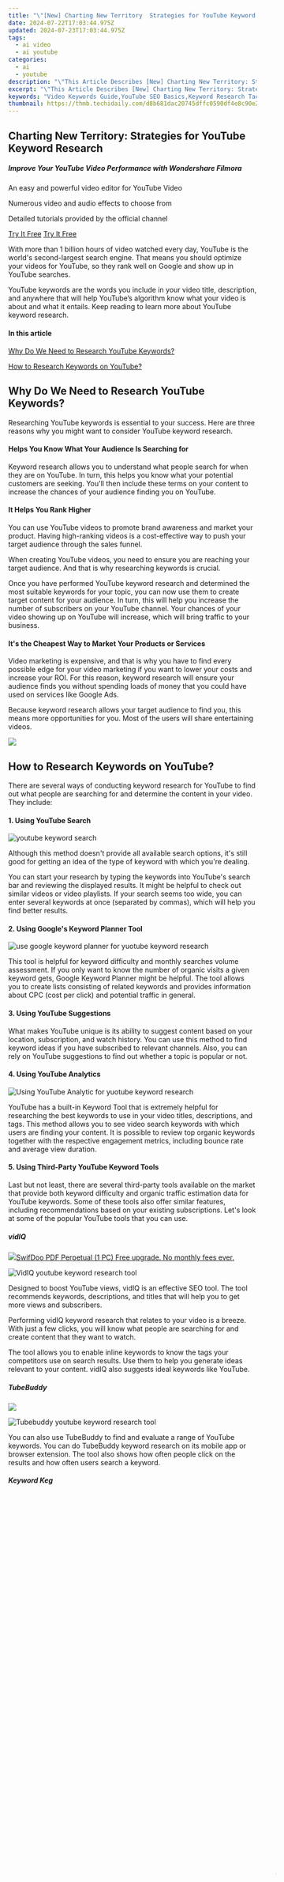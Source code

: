 ```yaml
---
title: "\"[New] Charting New Territory  Strategies for YouTube Keyword Research\""
date: 2024-07-22T17:03:44.975Z
updated: 2024-07-23T17:03:44.975Z
tags:
  - ai video
  - ai youtube
categories:
  - ai
  - youtube
description: "\"This Article Describes [New] Charting New Territory: Strategies for YouTube Keyword Research\""
excerpt: "\"This Article Describes [New] Charting New Territory: Strategies for YouTube Keyword Research\""
keywords: "Video Keywords Guide,YouTube SEO Basics,Keyword Research Tactics,Content Optimization,Meta Tags Strategy,Channel Growth Hacks,Trend Analysis Tools"
thumbnail: https://thmb.techidaily.com/d8b681dac20745dffc0590df4e8c90e2635d89e0810cfd55569744e9fd64a173.jpg
---
```


## Charting New Territory: Strategies for YouTube Keyword Research

##### Improve Your YouTube Video Performance with Wondershare Filmora

An easy and powerful video editor for YouTube Video

Numerous video and audio effects to choose from

Detailed tutorials provided by the official channel

[Try It Free](https://tools.techidaily.com/wondershare/filmora/download/) [Try It Free](https://tools.techidaily.com/wondershare/filmora/download/)

With more than 1 billion hours of video watched every day, YouTube is the world's second-largest search engine. That means you should optimize your videos for YouTube, so they rank well on Google and show up in YouTube searches.

YouTube keywords are the words you include in your video title, description, and anywhere that will help YouTube’s algorithm know what your video is about and what it entails. Keep reading to learn more about YouTube keyword research.

#### In this article

[Why Do We Need to Research YouTube Keywords?](#part1)

[How to Research Keywords on YouTube?](#part2)

## Why Do We Need to Research YouTube Keywords?

Researching YouTube keywords is essential to your success. Here are three reasons why you might want to consider YouTube keyword research.

#### Helps You Know What Your Audience Is Searching for

Keyword research allows you to understand what people search for when they are on YouTube. In turn, this helps you know what your potential customers are seeking. You'll then include these terms on your content to increase the chances of your audience finding you on YouTube.

#### It Helps You Rank Higher

You can use YouTube videos to promote brand awareness and market your product. Having high-ranking videos is a cost-effective way to push your target audience through the sales funnel.

When creating YouTube videos, you need to ensure you are reaching your target audience. And that is why researching keywords is crucial.

Once you have performed YouTube keyword research and determined the most suitable keywords for your topic, you can now use them to create target content for your audience. In turn, this will help you increase the number of subscribers on your YouTube channel. Your chances of your video showing up on YouTube will increase, which will bring traffic to your business.

#### It's the Cheapest Way to Market Your Products or Services

Video marketing is expensive, and that is why you have to find every possible edge for your video marketing if you want to lower your costs and increase your ROI. For this reason, keyword research will ensure your audience finds you without spending loads of money that you could have used on services like Google Ads.

Because keyword research allows your target audience to find you, this means more opportunities for you. Most of the users will share entertaining videos.

<!-- affiliate ads begin -->
<a href="https://secure.2checkout.com/order/checkout.php?PRODS=4620778&QTY=1&AFFILIATE=108875&CART=1"><img src="https://secure.avangate.com/images/merchant/07dd4d5a72f5740ef0f035f201951476/300__250banner.jpg" border="0"></a>
<!-- affiliate ads end -->
## How to Research Keywords on YouTube?

There are several ways of conducting keyword research for YouTube to find out what people are searching for and determine the content in your video. They include:

#### 1\. Using YouTube Search

![youtube keyword search](https://images.wondershare.com/filmora/article-images/2021/youtube-keyword-research-5.png)

Although this method doesn't provide all available search options, it's still good for getting an idea of the type of keyword with which you're dealing.

You can start your research by typing the keywords into YouTube's search bar and reviewing the displayed results. It might be helpful to check out similar videos or video playlists. If your search seems too wide, you can enter several keywords at once (separated by commas), which will help you find better results.

#### 2\. Using Google's Keyword Planner Tool

![use google keyword planner for yuotube keyword research](https://images.wondershare.com/filmora/article-images/2021/youtube-keyword-research-6.png)

This tool is helpful for keyword difficulty and monthly searches volume assessment. If you only want to know the number of organic visits a given keyword gets, Google Keyword Planner might be helpful. The tool allows you to create lists consisting of related keywords and provides information about CPC (cost per click) and potential traffic in general.

#### 3\. Using YouTube Suggestions

What makes YouTube unique is its ability to suggest content based on your location, subscription, and watch history. You can use this method to find keyword ideas if you have subscribed to relevant channels. Also, you can rely on YouTube suggestions to find out whether a topic is popular or not.

#### 4\. Using YouTube Analytics

![Using YouTube Analytic for yuotube keyword research](https://images.wondershare.com/filmora/article-images/2021/youtube-keyword-research-8.png)

YouTube has a built-in Keyword Tool that is extremely helpful for researching the best keywords to use in your video titles, descriptions, and tags. This method allows you to see video search keywords with which users are finding your content. It is possible to review top organic keywords together with the respective engagement metrics, including bounce rate and average view duration.

#### 5\. Using Third-Party YouTube Keyword Tools

Last but not least, there are several third-party tools available on the market that provide both keyword difficulty and organic traffic estimation data for YouTube keywords. Some of these tools also offer similar features, including recommendations based on your existing subscriptions. Let's look at some of the popular YouTube tools that you can use.

##### vidIQ

<!-- affiliate ads begin -->
<a href="https://purchase.swifdoo.com/order/checkout.php?PRODS=40002162&QTY=1&AFFILIATE=108875&CART=1"><img src="https://secure.avangate.com/images/merchant/8b932759a5a04ddb34bf79e3f9072e4b/products/1_Product%20box%20white-1024x1024.png" border="0">SwifDoo PDF Perpetual (1 PC) Free upgrade. No monthly fees ever. 
</a>
<!-- affiliate ads end -->
![VidIQ youtube keyword research tool](https://images.wondershare.com/filmora/article-images/2021/youtube-keyword-research-1.png)

Designed to boost YouTube views, vidIQ is an effective SEO tool. The tool recommends keywords, descriptions, and titles that will help you to get more views and subscribers.

Performing vidIQ keyword research that relates to your video is a breeze. With just a few clicks, you will know what people are searching for and create content that they want to watch.

The tool allows you to enable inline keywords to know the tags your competitors use on search results. Use them to help you generate ideas relevant to your content. vidIQ also suggests ideal keywords like YouTube.

##### TubeBuddy

<!-- affiliate ads begin -->
<a href="https://secure.2checkout.com/order/checkout.php?PRODS=3727260&QTY=1&AFFILIATE=108875&CART=1"><img src="http://www.aiseesoft.com/avangate/30p/banner.jpg" border="0"></a>
<!-- affiliate ads end -->
![Tubebuddy youtube keyword research tool](https://images.wondershare.com/filmora/article-images/2021/youtube-keyword-research-2.png)

You can also use TubeBuddy to find and evaluate a range of YouTube keywords. You can do TubeBuddy keyword research on its mobile app or browser extension. The tool also shows how often people click on the results and how often users search a keyword.

##### Keyword Keg

<!-- affiliate ads begin -->
<span id="1793213">
					<video width="1080" height="1620" style="cursor:pointer"
           poster="//a.impactradius-go.com/display-clicktoplayimage/1793213.jpeg"
           onclick="if(!this.playClicked){this.play();this.setAttribute('controls',true);this.playClicked=true;}">
	   <source src="//a.impactradius-go.com/display-ad/19135-1793213">
	   <img src="//a.impactradius-go.com/display-clicktoplayimage/1793213.jpeg" style="border: none; height: 100%; width: 100%; object-fit: contain">
	</video>
	<div style="width:1080px;text-align:center"><a href="javascript:window.open(decodeURIComponent('https%3A%2F%2Ftinyland.pxf.io%2Fc%2F5597632%2F1793213%2F19135'), '_blank');void(0);">Click here</a></div>
</span>
<img height="0" width="0" src="https://imp.pxf.io/i/5597632/1793213/19135" style="position:absolute;visibility:hidden;" border="0" />
<!-- affiliate ads end -->
![Keyword Keg youtube keyword research tool](https://images.wondershare.com/filmora/article-images/2021/youtube-keyword-research-3.png)

Using the YouTube suggest API, Keyword Keg shows you the terms users search most and the monthly number of searches. You'll also see what other people are paying for CPC (cost per click). You can use this data to determine the best keywords for your YouTube videos.

Qusetion: Are keywords and Tags the Same Thing?

Answer: The main difference between tags and keywords is where you will place them. Keywords describe the content in your video to help search engines and YouTube's algorithm find your video. Tags describe what the content in your video is about and how it's connected.

## Make Great YouTube Videos with Filmora

Having high-quality videos can make you stand out from your competitors. Filmora is a video editing software that allows you to create amazing YouTube videos. It has powerful editing tools that will enhance the quality of your videos.

You can also add over 800 cool effects and filters to your videos to make them fun to watch. With just a single click, you can add opacity and speed ramp effects as well as infinite zoom effects.

Additionally, you can adjust the dynamic range and white balance of Your YouTube videos. Furthermore, you can fine-tune the audio of your video to make it crisp and eliminate camera shake.

The best part is: Filmora is compatible with macOS X 10.12 or later and Windows 7, 8, and 10\. It also supports all popular standard HD videos, audio, and image file formats.

## Conclusion

Now that you know the importance of YouTube keyword research and how to perform keyword research, your target audience can find you easily.

[Try It Free](https://tools.techidaily.com/wondershare/filmora/download/) [Try It Free](https://tools.techidaily.com/wondershare/filmora/download/)

With more than 1 billion hours of video watched every day, YouTube is the world's second-largest search engine. That means you should optimize your videos for YouTube, so they rank well on Google and show up in YouTube searches.

YouTube keywords are the words you include in your video title, description, and anywhere that will help YouTube’s algorithm know what your video is about and what it entails. Keep reading to learn more about YouTube keyword research.

#### In this article

[Why Do We Need to Research YouTube Keywords?](#part1)

[How to Research Keywords on YouTube?](#part2)

<!-- affiliate ads begin -->
<a href="https://store.nero.com/order/checkout.php?PRODS=42296985&QTY=1&AFFILIATE=108875&CART=1"><img src="https://secure.avangate.com/images/merchant/9cea886b9f44a3c2df1163730ab64994/products/copy_nero_burning_rom_cart.png" border="0">
</a>
<!-- affiliate ads end -->
## Why Do We Need to Research YouTube Keywords?

Researching YouTube keywords is essential to your success. Here are three reasons why you might want to consider YouTube keyword research.

#### Helps You Know What Your Audience Is Searching for

Keyword research allows you to understand what people search for when they are on YouTube. In turn, this helps you know what your potential customers are seeking. You'll then include these terms on your content to increase the chances of your audience finding you on YouTube.

#### It Helps You Rank Higher

You can use YouTube videos to promote brand awareness and market your product. Having high-ranking videos is a cost-effective way to push your target audience through the sales funnel.

When creating YouTube videos, you need to ensure you are reaching your target audience. And that is why researching keywords is crucial.

Once you have performed YouTube keyword research and determined the most suitable keywords for your topic, you can now use them to create target content for your audience. In turn, this will help you increase the number of subscribers on your YouTube channel. Your chances of your video showing up on YouTube will increase, which will bring traffic to your business.

#### It's the Cheapest Way to Market Your Products or Services

Video marketing is expensive, and that is why you have to find every possible edge for your video marketing if you want to lower your costs and increase your ROI. For this reason, keyword research will ensure your audience finds you without spending loads of money that you could have used on services like Google Ads.

Because keyword research allows your target audience to find you, this means more opportunities for you. Most of the users will share entertaining videos.

## How to Research Keywords on YouTube?

There are several ways of conducting keyword research for YouTube to find out what people are searching for and determine the content in your video. They include:

#### 1\. Using YouTube Search

<!-- affiliate ads begin -->
<a href="https://shop.emeditor.com/order/checkout.php?PRODS=4631722&QTY=1&AFFILIATE=108875&CART=1"><img src="https://www.emeditor.com/wp-content/uploads/2023/05/frontpage2-2048x588.webp" border="0">EmEditor Professional (Lifetime License, non-store app)</a>
<!-- affiliate ads end -->
![youtube keyword search](https://images.wondershare.com/filmora/article-images/2021/youtube-keyword-research-5.png)

Although this method doesn't provide all available search options, it's still good for getting an idea of the type of keyword with which you're dealing.

You can start your research by typing the keywords into YouTube's search bar and reviewing the displayed results. It might be helpful to check out similar videos or video playlists. If your search seems too wide, you can enter several keywords at once (separated by commas), which will help you find better results.

#### 2\. Using Google's Keyword Planner Tool

<!-- affiliate ads begin -->
<a href="https://proteahair.pxf.io/c/5597632/1983634/23621" target="_top" id="1983634"><img src="//a.impactradius-go.com/display-ad/23621-1983634" border="0" alt="" width="320" height="100"/></a><img height="0" width="0" src="https://imp.pxf.io/i/5597632/1983634/23621" style="position:absolute;visibility:hidden;" border="0" />
<!-- affiliate ads end -->
![use google keyword planner for yuotube keyword research](https://images.wondershare.com/filmora/article-images/2021/youtube-keyword-research-6.png)

This tool is helpful for keyword difficulty and monthly searches volume assessment. If you only want to know the number of organic visits a given keyword gets, Google Keyword Planner might be helpful. The tool allows you to create lists consisting of related keywords and provides information about CPC (cost per click) and potential traffic in general.

#### 3\. Using YouTube Suggestions

What makes YouTube unique is its ability to suggest content based on your location, subscription, and watch history. You can use this method to find keyword ideas if you have subscribed to relevant channels. Also, you can rely on YouTube suggestions to find out whether a topic is popular or not.

#### 4\. Using YouTube Analytics

<!-- affiliate ads begin -->
<a href="https://secure.2checkout.com/order/checkout.php?PRODS=4537547&QTY=1&AFFILIATE=108875&CART=1"><img src="https://secure.avangate.com/images/merchant/4b0a0290ad7df100b77e86839989a75e/products/vcfpro.png" border="0">Video Converter Factory Pro</a>
<!-- affiliate ads end -->
![Using YouTube Analytic for yuotube keyword research](https://images.wondershare.com/filmora/article-images/2021/youtube-keyword-research-8.png)

YouTube has a built-in Keyword Tool that is extremely helpful for researching the best keywords to use in your video titles, descriptions, and tags. This method allows you to see video search keywords with which users are finding your content. It is possible to review top organic keywords together with the respective engagement metrics, including bounce rate and average view duration.

#### 5\. Using Third-Party YouTube Keyword Tools

Last but not least, there are several third-party tools available on the market that provide both keyword difficulty and organic traffic estimation data for YouTube keywords. Some of these tools also offer similar features, including recommendations based on your existing subscriptions. Let's look at some of the popular YouTube tools that you can use.

##### vidIQ

<!-- affiliate ads begin -->
<a href="https://store.massmailsoftware.com/order/checkout.php?PRODS=1300375&QTY=1&AFFILIATE=108875&CART=1"><img src="https://secure.avangate.com/images/merchant/dc87c13749315c7217cdc4ac692e704c/banera_for_partners-15_%281%29.jpg" border="0"></a>
<!-- affiliate ads end -->
![VidIQ youtube keyword research tool](https://images.wondershare.com/filmora/article-images/2021/youtube-keyword-research-1.png)

Designed to boost YouTube views, vidIQ is an effective SEO tool. The tool recommends keywords, descriptions, and titles that will help you to get more views and subscribers.

Performing vidIQ keyword research that relates to your video is a breeze. With just a few clicks, you will know what people are searching for and create content that they want to watch.

The tool allows you to enable inline keywords to know the tags your competitors use on search results. Use them to help you generate ideas relevant to your content. vidIQ also suggests ideal keywords like YouTube.

##### TubeBuddy

![Tubebuddy youtube keyword research tool](https://images.wondershare.com/filmora/article-images/2021/youtube-keyword-research-2.png)

You can also use TubeBuddy to find and evaluate a range of YouTube keywords. You can do TubeBuddy keyword research on its mobile app or browser extension. The tool also shows how often people click on the results and how often users search a keyword.

##### Keyword Keg

![Keyword Keg youtube keyword research tool](https://images.wondershare.com/filmora/article-images/2021/youtube-keyword-research-3.png)

Using the YouTube suggest API, Keyword Keg shows you the terms users search most and the monthly number of searches. You'll also see what other people are paying for CPC (cost per click). You can use this data to determine the best keywords for your YouTube videos.

Qusetion: Are keywords and Tags the Same Thing?

Answer: The main difference between tags and keywords is where you will place them. Keywords describe the content in your video to help search engines and YouTube's algorithm find your video. Tags describe what the content in your video is about and how it's connected.

## Make Great YouTube Videos with Filmora

Having high-quality videos can make you stand out from your competitors. Filmora is a video editing software that allows you to create amazing YouTube videos. It has powerful editing tools that will enhance the quality of your videos.

You can also add over 800 cool effects and filters to your videos to make them fun to watch. With just a single click, you can add opacity and speed ramp effects as well as infinite zoom effects.

Additionally, you can adjust the dynamic range and white balance of Your YouTube videos. Furthermore, you can fine-tune the audio of your video to make it crisp and eliminate camera shake.

The best part is: Filmora is compatible with macOS X 10.12 or later and Windows 7, 8, and 10\. It also supports all popular standard HD videos, audio, and image file formats.

<!-- affiliate ads begin -->
<a href="https://secure.2checkout.com/order/checkout.php?PRODS=4620778&QTY=1&AFFILIATE=108875&CART=1"><img src="https://secure.avangate.com/images/merchant/07dd4d5a72f5740ef0f035f201951476/728__90banner.jpg" border="0"></a>
<!-- affiliate ads end -->
## Conclusion

Now that you know the importance of YouTube keyword research and how to perform keyword research, your target audience can find you easily.

[Try It Free](https://tools.techidaily.com/wondershare/filmora/download/) [Try It Free](https://tools.techidaily.com/wondershare/filmora/download/)

With more than 1 billion hours of video watched every day, YouTube is the world's second-largest search engine. That means you should optimize your videos for YouTube, so they rank well on Google and show up in YouTube searches.

YouTube keywords are the words you include in your video title, description, and anywhere that will help YouTube’s algorithm know what your video is about and what it entails. Keep reading to learn more about YouTube keyword research.

#### In this article

[Why Do We Need to Research YouTube Keywords?](#part1)

[How to Research Keywords on YouTube?](#part2)

<!-- affiliate ads begin -->
<a href="https://secure.2checkout.com/order/checkout.php?PRODS=4715391&QTY=1&AFFILIATE=108875&CART=1"><img src="https://secure.avangate.com/images/merchant/7f687767ccf20fcea1c9dc4a5adc2326/Digisigner_banner_728_x_90_color_version.png" border="0"></a>
<!-- affiliate ads end -->
## Why Do We Need to Research YouTube Keywords?

Researching YouTube keywords is essential to your success. Here are three reasons why you might want to consider YouTube keyword research.

#### Helps You Know What Your Audience Is Searching for

Keyword research allows you to understand what people search for when they are on YouTube. In turn, this helps you know what your potential customers are seeking. You'll then include these terms on your content to increase the chances of your audience finding you on YouTube.

#### It Helps You Rank Higher

You can use YouTube videos to promote brand awareness and market your product. Having high-ranking videos is a cost-effective way to push your target audience through the sales funnel.

When creating YouTube videos, you need to ensure you are reaching your target audience. And that is why researching keywords is crucial.

Once you have performed YouTube keyword research and determined the most suitable keywords for your topic, you can now use them to create target content for your audience. In turn, this will help you increase the number of subscribers on your YouTube channel. Your chances of your video showing up on YouTube will increase, which will bring traffic to your business.

#### It's the Cheapest Way to Market Your Products or Services

Video marketing is expensive, and that is why you have to find every possible edge for your video marketing if you want to lower your costs and increase your ROI. For this reason, keyword research will ensure your audience finds you without spending loads of money that you could have used on services like Google Ads.

Because keyword research allows your target audience to find you, this means more opportunities for you. Most of the users will share entertaining videos.

<!-- affiliate ads begin -->
<span id="1993652">
					<video width="720" height="300" style="cursor:pointer"
           poster="//a.impactradius-go.com/display-clicktoplayimage/1993652.jpeg"
           onclick="if(!this.playClicked){this.play();this.setAttribute('controls',true);this.playClicked=true;}">
	   <source src="//a.impactradius-go.com/display-ad/22993-1993652">
	   <img src="//a.impactradius-go.com/display-clicktoplayimage/1993652.jpeg" style="border: none; height: 100%; width: 100%; object-fit: contain">
	</video>
	<div style="width:720px;text-align:center"><a href="javascript:window.open(decodeURIComponent('https%3A%2F%2Fhomestyler.sjv.io%2Fc%2F5597632%2F1993652%2F22993'), '_blank');void(0);">Click here</a></div>
</span>
<img height="0" width="0" src="https://imp.pxf.io/i/5597632/1993652/22993" style="position:absolute;visibility:hidden;" border="0" />
<!-- affiliate ads end -->
## How to Research Keywords on YouTube?

There are several ways of conducting keyword research for YouTube to find out what people are searching for and determine the content in your video. They include:

#### 1\. Using YouTube Search

![youtube keyword search](https://images.wondershare.com/filmora/article-images/2021/youtube-keyword-research-5.png)

Although this method doesn't provide all available search options, it's still good for getting an idea of the type of keyword with which you're dealing.

You can start your research by typing the keywords into YouTube's search bar and reviewing the displayed results. It might be helpful to check out similar videos or video playlists. If your search seems too wide, you can enter several keywords at once (separated by commas), which will help you find better results.

#### 2\. Using Google's Keyword Planner Tool

<!-- affiliate ads begin -->
<a href="https://shop.pcdj.com/order/checkout.php?PRODS=4698827&QTY=1&AFFILIATE=108875&CART=1"> <img src="https://secure.avangate.com/images/merchant/47f4b6321e9fd8e8f7326a6adc1a7c1e/products/dex3REpage-newmainscreenshot.png" border="0">DEX 3 RE is Easy-To-Use DJ Mixing Software for MAC and Windows Designed for Today's Versatile DJ. 

 Mix from your own library of music, iTunes or use the Pulselocker subsciprtion service for in-app access to over 44 million songs. Use with over 85 supported DJ controllers or mix with a keyboard and mouse.  

 DEX 3 RE is everything you need without the clutter - the perfect 2-deck mixing software solution for mobile DJs or hard-core hobbiests.  
 PCDJ DEX 3 RE (DJ Software for Win & MAC - Product Activation For 3 Machines)</a>
<!-- affiliate ads end -->
![use google keyword planner for yuotube keyword research](https://images.wondershare.com/filmora/article-images/2021/youtube-keyword-research-6.png)

This tool is helpful for keyword difficulty and monthly searches volume assessment. If you only want to know the number of organic visits a given keyword gets, Google Keyword Planner might be helpful. The tool allows you to create lists consisting of related keywords and provides information about CPC (cost per click) and potential traffic in general.

#### 3\. Using YouTube Suggestions

What makes YouTube unique is its ability to suggest content based on your location, subscription, and watch history. You can use this method to find keyword ideas if you have subscribed to relevant channels. Also, you can rely on YouTube suggestions to find out whether a topic is popular or not.

#### 4\. Using YouTube Analytics

![Using YouTube Analytic for yuotube keyword research](https://images.wondershare.com/filmora/article-images/2021/youtube-keyword-research-8.png)

YouTube has a built-in Keyword Tool that is extremely helpful for researching the best keywords to use in your video titles, descriptions, and tags. This method allows you to see video search keywords with which users are finding your content. It is possible to review top organic keywords together with the respective engagement metrics, including bounce rate and average view duration.

#### 5\. Using Third-Party YouTube Keyword Tools

Last but not least, there are several third-party tools available on the market that provide both keyword difficulty and organic traffic estimation data for YouTube keywords. Some of these tools also offer similar features, including recommendations based on your existing subscriptions. Let's look at some of the popular YouTube tools that you can use.

##### vidIQ

<!-- affiliate ads begin -->
<a href="https://secure.2checkout.com/order/checkout.php?PRODS=4718730&QTY=1&AFFILIATE=108875&CART=1"> <img src="https://secure.avangate.com/images/merchant/ce9a6fb2becc2d235e62b125e9260102/products/copy_vMixCallScreenshot1-large.jpg" border="0">vMix HD - Software based live production. vMix HD includes everything in vMix Basic HD plus 1000 inputs, Video List, 4 Overlay Channels, and 1 vMix Call 
This bundle includes Studio 200 for vMix from Virtualsetworks, HTTP Matrix 1.0 automation scheduler, and 4 introductory training videos from the Udemy vMix Basic to Amazing course. </a>
<!-- affiliate ads end -->
![VidIQ youtube keyword research tool](https://images.wondershare.com/filmora/article-images/2021/youtube-keyword-research-1.png)

Designed to boost YouTube views, vidIQ is an effective SEO tool. The tool recommends keywords, descriptions, and titles that will help you to get more views and subscribers.

Performing vidIQ keyword research that relates to your video is a breeze. With just a few clicks, you will know what people are searching for and create content that they want to watch.

The tool allows you to enable inline keywords to know the tags your competitors use on search results. Use them to help you generate ideas relevant to your content. vidIQ also suggests ideal keywords like YouTube.

##### TubeBuddy

![Tubebuddy youtube keyword research tool](https://images.wondershare.com/filmora/article-images/2021/youtube-keyword-research-2.png)

You can also use TubeBuddy to find and evaluate a range of YouTube keywords. You can do TubeBuddy keyword research on its mobile app or browser extension. The tool also shows how often people click on the results and how often users search a keyword.

##### Keyword Keg

<!-- affiliate ads begin -->
<a href="https://natural-cycles.sjv.io/c/5597632/2072199/17885" target="_top" id="2072199"><img src="//a.impactradius-go.com/display-ad/17885-2072199" border="0" alt="" width="300" height="300"/></a><img height="0" width="0" src="https://imp.pxf.io/i/5597632/2072199/17885" style="position:absolute;visibility:hidden;" border="0" />
<!-- affiliate ads end -->
![Keyword Keg youtube keyword research tool](https://images.wondershare.com/filmora/article-images/2021/youtube-keyword-research-3.png)

Using the YouTube suggest API, Keyword Keg shows you the terms users search most and the monthly number of searches. You'll also see what other people are paying for CPC (cost per click). You can use this data to determine the best keywords for your YouTube videos.

Qusetion: Are keywords and Tags the Same Thing?

Answer: The main difference between tags and keywords is where you will place them. Keywords describe the content in your video to help search engines and YouTube's algorithm find your video. Tags describe what the content in your video is about and how it's connected.

<!-- affiliate ads begin -->
<a href="https://getlyla.pxf.io/c/5597632/1455723/15391" target="_top" id="1455723"><img src="//a.impactradius-go.com/display-ad/15391-1455723" border="0" alt="" width="336" height="280"/></a><img height="0" width="0" src="https://imp.pxf.io/i/5597632/1455723/15391" style="position:absolute;visibility:hidden;" border="0" />
<!-- affiliate ads end -->
## Make Great YouTube Videos with Filmora

Having high-quality videos can make you stand out from your competitors. Filmora is a video editing software that allows you to create amazing YouTube videos. It has powerful editing tools that will enhance the quality of your videos.

You can also add over 800 cool effects and filters to your videos to make them fun to watch. With just a single click, you can add opacity and speed ramp effects as well as infinite zoom effects.

Additionally, you can adjust the dynamic range and white balance of Your YouTube videos. Furthermore, you can fine-tune the audio of your video to make it crisp and eliminate camera shake.

The best part is: Filmora is compatible with macOS X 10.12 or later and Windows 7, 8, and 10\. It also supports all popular standard HD videos, audio, and image file formats.

## Conclusion

Now that you know the importance of YouTube keyword research and how to perform keyword research, your target audience can find you easily.

[Try It Free](https://tools.techidaily.com/wondershare/filmora/download/) [Try It Free](https://tools.techidaily.com/wondershare/filmora/download/)

With more than 1 billion hours of video watched every day, YouTube is the world's second-largest search engine. That means you should optimize your videos for YouTube, so they rank well on Google and show up in YouTube searches.

YouTube keywords are the words you include in your video title, description, and anywhere that will help YouTube’s algorithm know what your video is about and what it entails. Keep reading to learn more about YouTube keyword research.

#### In this article

[Why Do We Need to Research YouTube Keywords?](#part1)

[How to Research Keywords on YouTube?](#part2)

## Why Do We Need to Research YouTube Keywords?

Researching YouTube keywords is essential to your success. Here are three reasons why you might want to consider YouTube keyword research.

#### Helps You Know What Your Audience Is Searching for

Keyword research allows you to understand what people search for when they are on YouTube. In turn, this helps you know what your potential customers are seeking. You'll then include these terms on your content to increase the chances of your audience finding you on YouTube.

#### It Helps You Rank Higher

You can use YouTube videos to promote brand awareness and market your product. Having high-ranking videos is a cost-effective way to push your target audience through the sales funnel.

When creating YouTube videos, you need to ensure you are reaching your target audience. And that is why researching keywords is crucial.

Once you have performed YouTube keyword research and determined the most suitable keywords for your topic, you can now use them to create target content for your audience. In turn, this will help you increase the number of subscribers on your YouTube channel. Your chances of your video showing up on YouTube will increase, which will bring traffic to your business.

#### It's the Cheapest Way to Market Your Products or Services

Video marketing is expensive, and that is why you have to find every possible edge for your video marketing if you want to lower your costs and increase your ROI. For this reason, keyword research will ensure your audience finds you without spending loads of money that you could have used on services like Google Ads.

Because keyword research allows your target audience to find you, this means more opportunities for you. Most of the users will share entertaining videos.

<!-- affiliate ads begin -->
<a href="https://shop.dbschema.com/order/checkout.php?PRODS=19867419&QTY=1&AFFILIATE=108875&CART=1"> <img src="https://secure.avangate.com/images/merchant/176b22bab4e94a28619ca2433b2ef241/products/1_icon256.png" border="0">
DbSchema database designer for all databases, schema design in the team, schema deployment, interactive diagrams, documentation, data and query tools. </a>
<!-- affiliate ads end -->
## How to Research Keywords on YouTube?

There are several ways of conducting keyword research for YouTube to find out what people are searching for and determine the content in your video. They include:

#### 1\. Using YouTube Search

<!-- affiliate ads begin -->
<a href="https://ursime.pxf.io/c/5597632/2048963/16384" target="_top" id="2048963"><img src="//a.impactradius-go.com/display-ad/16384-2048963" border="0" alt="" width="1200" height="900"/></a><img height="0" width="0" src="https://imp.pxf.io/i/5597632/2048963/16384" style="position:absolute;visibility:hidden;" border="0" />
<!-- affiliate ads end -->
![youtube keyword search](https://images.wondershare.com/filmora/article-images/2021/youtube-keyword-research-5.png)

Although this method doesn't provide all available search options, it's still good for getting an idea of the type of keyword with which you're dealing.

You can start your research by typing the keywords into YouTube's search bar and reviewing the displayed results. It might be helpful to check out similar videos or video playlists. If your search seems too wide, you can enter several keywords at once (separated by commas), which will help you find better results.

#### 2\. Using Google's Keyword Planner Tool

<!-- affiliate ads begin -->
<a href="https://appsumo.8odi.net/c/5597632/2087484/7443" target="_top" id="2087484"><img src="//a.impactradius-go.com/display-ad/7443-2087484" border="0" alt="" width="1200" height="600"/></a><img height="0" width="0" src="https://appsumo.8odi.net/i/5597632/2087484/7443" style="position:absolute;visibility:hidden;" border="0" />
<!-- affiliate ads end -->
![use google keyword planner for yuotube keyword research](https://images.wondershare.com/filmora/article-images/2021/youtube-keyword-research-6.png)

This tool is helpful for keyword difficulty and monthly searches volume assessment. If you only want to know the number of organic visits a given keyword gets, Google Keyword Planner might be helpful. The tool allows you to create lists consisting of related keywords and provides information about CPC (cost per click) and potential traffic in general.

#### 3\. Using YouTube Suggestions

What makes YouTube unique is its ability to suggest content based on your location, subscription, and watch history. You can use this method to find keyword ideas if you have subscribed to relevant channels. Also, you can rely on YouTube suggestions to find out whether a topic is popular or not.

#### 4\. Using YouTube Analytics

<!-- affiliate ads begin -->
<a href="https://estore.zonealarm.com/order/checkout.php?PRODS=38658749&QTY=1&AFFILIATE=108875&CART=1"><img src="https://sc1.checkpoint.com/sc1/za/images/boxes/pa_500.png" border="0">ZoneAlarm Pro Antivirus + Firewall NextGen</a>
<!-- affiliate ads end -->
![Using YouTube Analytic for yuotube keyword research](https://images.wondershare.com/filmora/article-images/2021/youtube-keyword-research-8.png)

YouTube has a built-in Keyword Tool that is extremely helpful for researching the best keywords to use in your video titles, descriptions, and tags. This method allows you to see video search keywords with which users are finding your content. It is possible to review top organic keywords together with the respective engagement metrics, including bounce rate and average view duration.

#### 5\. Using Third-Party YouTube Keyword Tools

Last but not least, there are several third-party tools available on the market that provide both keyword difficulty and organic traffic estimation data for YouTube keywords. Some of these tools also offer similar features, including recommendations based on your existing subscriptions. Let's look at some of the popular YouTube tools that you can use.

##### vidIQ

<!-- affiliate ads begin -->
<a href="https://secure.2checkout.com/order/checkout.php?PRODS=4940312&QTY=1&AFFILIATE=108875&CART=1"><img src="https://secure.avangate.com/images/merchant/333ac5d90817d69113471fbb6e531bee/sps-partnership-728x90eng.png" border="0"></a>
<!-- affiliate ads end -->
![VidIQ youtube keyword research tool](https://images.wondershare.com/filmora/article-images/2021/youtube-keyword-research-1.png)

Designed to boost YouTube views, vidIQ is an effective SEO tool. The tool recommends keywords, descriptions, and titles that will help you to get more views and subscribers.

Performing vidIQ keyword research that relates to your video is a breeze. With just a few clicks, you will know what people are searching for and create content that they want to watch.

The tool allows you to enable inline keywords to know the tags your competitors use on search results. Use them to help you generate ideas relevant to your content. vidIQ also suggests ideal keywords like YouTube.

##### TubeBuddy

<!-- affiliate ads begin -->
<a href="https://store.iobit.com/order/checkout.php?PRODS=4596923&QTY=1&AFFILIATE=108875&CART=1"><img src="https://secure.avangate.com/images/merchant/184260348236f9554fe9375772ff966e/ascscan_468X60.png" border="0"></a>
<!-- affiliate ads end -->
![Tubebuddy youtube keyword research tool](https://images.wondershare.com/filmora/article-images/2021/youtube-keyword-research-2.png)

You can also use TubeBuddy to find and evaluate a range of YouTube keywords. You can do TubeBuddy keyword research on its mobile app or browser extension. The tool also shows how often people click on the results and how often users search a keyword.

##### Keyword Keg

![Keyword Keg youtube keyword research tool](https://images.wondershare.com/filmora/article-images/2021/youtube-keyword-research-3.png)

Using the YouTube suggest API, Keyword Keg shows you the terms users search most and the monthly number of searches. You'll also see what other people are paying for CPC (cost per click). You can use this data to determine the best keywords for your YouTube videos.

Qusetion: Are keywords and Tags the Same Thing?

Answer: The main difference between tags and keywords is where you will place them. Keywords describe the content in your video to help search engines and YouTube's algorithm find your video. Tags describe what the content in your video is about and how it's connected.

<!-- affiliate ads begin -->
<a href="https://printrendy.pxf.io/c/5597632/1453719/17020" target="_top" id="1453719"><img src="//a.impactradius-go.com/display-ad/17020-1453719" border="0" alt="" width="300" height="250"/></a><img height="0" width="0" src="https://imp.pxf.io/i/5597632/1453719/17020" style="position:absolute;visibility:hidden;" border="0" />
<!-- affiliate ads end -->
## Make Great YouTube Videos with Filmora

Having high-quality videos can make you stand out from your competitors. Filmora is a video editing software that allows you to create amazing YouTube videos. It has powerful editing tools that will enhance the quality of your videos.

You can also add over 800 cool effects and filters to your videos to make them fun to watch. With just a single click, you can add opacity and speed ramp effects as well as infinite zoom effects.

Additionally, you can adjust the dynamic range and white balance of Your YouTube videos. Furthermore, you can fine-tune the audio of your video to make it crisp and eliminate camera shake.

The best part is: Filmora is compatible with macOS X 10.12 or later and Windows 7, 8, and 10\. It also supports all popular standard HD videos, audio, and image file formats.

## Conclusion

Now that you know the importance of YouTube keyword research and how to perform keyword research, your target audience can find you easily.

<ins class="adsbygoogle"
     style="display:block"
     data-ad-format="autorelaxed"
     data-ad-client="ca-pub-7571918770474297"
     data-ad-slot="1223367746"></ins>

<ins class="adsbygoogle"
     style="display:block"
     data-ad-format="autorelaxed"
     data-ad-client="ca-pub-7571918770474297"
     data-ad-slot="1223367746"></ins>

<!-- affiliate ads begin -->
<a href="https://secure.2checkout.com/order/checkout.php?PRODS=45152810&QTY=1&AFFILIATE=108875&CART=1"> <img src="https://secure.avangate.com/images/merchant/842ca578342915ccb8ae069595ba7233/products/copy_bootit-ss1_178x139.jpg" border="0">The BootIt Collection covers multi-booting, partitioning, and disk imaging on traditional PC's using the standard BIOS and  newer PC's using UEFI.   The collection includes BootIt Bare Metal (BIBM) for standard BIOS systems and BootIt UEFI (BIU) for UEFI system. 
</a>
<!-- affiliate ads end -->
## Evaluating Mr. Beast’s Fortune

Have you ever wondered how much a YouTuber might make by just uploading a video? Does it intrigue you how the famous YouTubers became famous in the first place?

Well quite reasonably, YouTube has given so many artists a platform to showcase their talent and earn easily. One such YouTuber is Mr. Beast, who has not only earned a lot but also has been an inspiration to many for making creative content and generating income.

We will now go through the life of Mr. Beast and know how much Mr. Beast earns, what his net worth is, and how you can be a successful YouTuber in a few simple steps.

1. [How to create quality content with Wondershare Filmora](#part4-1)

<!-- affiliate ads begin -->
<a href="https://store.nero.com/order/checkout.php?PRODS=42570605&QTY=1&AFFILIATE=108875&CART=1"><img src="http://cdnwww.nero.com/nero-com-wAssets/img/banners/2023/usbXcopy/Nero_USB_x_copy_Screen_2.png" border="0"></a>
<!-- affiliate ads end -->
## Part 1: Who is Mr. Beast?

![mr beast](https://images.wondershare.com/filmora/article-images/2022/11/how-much-money-does-mr.-beast-make-1.jpg)

Jimmy Donaldson, famously known as Mr. Beast, is a sensational young talent who got renowned due to his YouTube channel. His content comprises mainly Gameplay Videos, Worst intros, and much more. He’s also appreciated for his philanthropy and his deep love for charity.

Here’s a quick biography of Mr. Beast.

| **Mr. Beast’s (Jimmy Donaldson) Biography** |                           |
| ------------------------------------------- | ------------------------- |
| Real Name                                   | Jimmy Donaldson           |
| Age                                         | 24 Years                  |
| Gender                                      | Male                      |
| Height                                      | 6 feet 3 inches           |
| Nationality                                 | American                  |
| Profession                                  | YouTuber, Content Creator |
| Net Worth                                   | $40 Million               |
| Monthly Income and Salary                   | $3 Million                |
| Yearly Income in India Rupees               | $30 Million               |

After getting an overview of who he is, the following article will reveal what makes Jimmy so famous on YouTube and how much money Mr. Beast makes from YouTube.

## Part 2: Mr. Beast YouTube Income

Mr. Beast is the second most known YouTuber in the world, in terms of the number of subscribers. He has established himself as a successful YouTube at such a young age by earning around $30 million yearly, which makes his bank accounts boil.

![mrbeast youtube channel](https://images.wondershare.com/filmora/article-images/2022/11/how-much-money-does-mr.-beast-make-2.jpg)

Mr. Beast’s YouTube income is around $3 Million per month, which mostly goes back into making the videos. Most of his income is generated through ads, sponsored posts, and brand deals.

| **Mr.Beast’s YouTube Stats** |                    |
| ---------------------------- | ------------------ |
| Total Videos Uploaded        | 728 videos         |
| Subscribers                  | 104 million        |
| Overall Video views          | 16.6 Billion       |
| Last 30 Days’ views          | 340.7 Million      |
| Estimated Monthly Earnings   | $ 550.31K - $ 1.7M |
| Estimated Yearly Earnings    | $12 Million        |

As you know, YouTube operates on a cbasis. This means per 1000 views, you can expect to make $3-$10\. By estimated calculations, Mr. Beast makes $500,000 -$1 million per video.

<!-- affiliate ads begin -->
<a href="https://tokenmetrics.sjv.io/c/5597632/1864921/20702" target="_top" id="1864921"><img src="//a.impactradius-go.com/display-ad/20702-1864921" border="0" alt="" width="1251" height="1042"/></a>
<!-- affiliate ads end -->
![mr beast wealth growth over the years](https://images.wondershare.com/filmora/article-images/2022/11/how-much-money-does-mr.-beast-make-3.jpg)

The data represents Mr. Beast’s YouTube earning of last 6 years. His earnings were substantially low since the start of his YouTube career in early 2017 when he posted his first video of [counting 100,000](https://www.youtube.com/watch?v=xWcldHxHFpo). However, it began to increase with time.

## Part 3: Why is Mr. Beast Trending on YouTube?

Mr. Beast is known for going above and beyond for his YouTube content. He also runs other YouTube channels, besides Mr. Beast, that are mainly based on Philanthropy, Gaming videos, Short Videos, etc that also account for his huge income. Some of the reasons why he is so successful are

**A Relentless amount of work and effort:**

Mr. Beast has put in a relentless amount of work and effort into his videos. He has been making videos at the age of 13.

**Specified target audience:**

Mr. Beast makes videos that are based on enduring challenges and cash prizes to the winners. The audience of his videos, the contestants specially, are those people who are in need of money or are low-paid workers, waiters and Uber Drivers etc.

**Engaging Videos:**

The most unique thing about Mr. Beast’s videos is that he has the least appearance in them. He mostly focuses on something that the viewers can engage with: the contestants, the unique and expensive video sets and the storyline. If you have to watch a video just to learn a way to earn a $100,000, won’t you do it?

Here’s the typical flow of a MrBeast video:

1. He introduces a challenge
2. He then explains the rules
3. He announces a reward (Cash/ Merchandise/ Car)
4. He then follows the contestants as they face the challenge
5. Lastly he gives the winner lots of money

**Skillfully Edited Videos**

Mr. Beast’s carefully crafted videos have a unique element of motion graphics throughout his video that not only make the video colorful and interactive. Moreover, each clip is only seconds long, which creates a fast yet exciting pace for his content, that makes you hooked to the video.

Have a look at his most viewed video that captured around 245 million views. It showcased a Real-life Squid Game challenge![$456,000 Squid Game In Real Life!](https://youtu.be/0e3GPea1Tyg)

![mrbeast’s video squid game in real-life](https://images.wondershare.com/filmora/article-images/2022/11/how-much-money-does-mr.-beast-make-4.jpg)

**Feel-Good Element**

You might have looked at the creative side of Mr. Beast uptil now, but he is also a very generous human. While helping people in terms of cash prizes, he donates most of his income to his family, friends, and charity.

The keen element of his video is to generate enough engagement that would help him spare the money for the poor, and that is what stands him out.

## Bonus Tips: How To Be a Successful YouTuber and Make Videos Like Mr. Beast

Becoming a successful YouTuber like MrBeast is not too complicated. Here are some bonus tips:

**Put Efforts**

People put loads of effort and money into making the kind of videos that would gain popularity and, in turn, provide them with an excellent earning opportunity.

**Understand the Audience**

Knowing what the audience demands and how your content can be more engaging are a key to becoming popular.

**Hire an expert team**

Along with the research, your online presence and how you present yourself are essential. Even though you may lay the foundations of a channel, the team helps you, with their expertise, in making successful content to upload. This would increase the chance of videos becoming popular.

**Produce Quality Content**

Lastly, creating quality content is essential for a successful YouTuber. Making and editing videos is a straightforward process that can be carried out using various softwares.

Once you deliver your all, patience is all you need since no YouTuber has become trending in a day!

Let us now understand how you can make quality content in Wondershare Filmora.

<!-- affiliate ads begin -->
<a href="https://shop.copernic.com/order/checkout.php?PRODS=41033101&QTY=1&AFFILIATE=108875&CART=1"><img src="https://secure.2checkout.com/images/merchant/8d30aa96e72440759f74bd2306c1fa3d/Copernic-2023-Affiliate-728x90-Elite.png" border="0"></a>
<!-- affiliate ads end -->
### How to create quality content with Wondershare Filmora

Wondershare Filmora is one of those softwares that are easy to understand and can help make great videos at home.

Here’s a brief outlook on the few steps you need to carry out to make or edit a video and make it more engaging.

**Steps to create or edit a video in Filmora:**

You need to have downloaded a trial version of [Wondershare Filmora](https://tools.techidaily.com/wondershare/filmora/download/) before you begin:

[Free Download](https://tools.techidaily.com/wondershare/filmora/download/) For Win 7 or later(64-bit)

[Free Download](https://tools.techidaily.com/wondershare/filmora/download/) For macOS 10.14 or later

##### Step1 Import files

By clicking on ‘import,’ you can access the folder to browse the videos you need.

This software gives easy access to videos necessary for the edit and helps you manage them later during the edit. All the files are in the album shown in the left tray, and the ones needed can be displayed in the right window by double-clicking them.

![import files](https://images.wondershare.com/filmora/article-images/2022/11/how-much-money-does-mr.-beast-make-5.jpg)

##### Step2 Insert the video in timelines

To insert a video in the timeline section, drag and drop the files from the media library that will serve as the background video in the first track, then drag and drop another video that you want to add on top of the background video in the second track.

![insert the video in timelines](https://images.wondershare.com/filmora/article-images/2022/11/how-much-money-does-mr.-beast-make-6.jpg)

##### Step3 Alter Speed and Duration Settings

You may alter the duration of the video using the Speed and Duration Settings.

Similarly, if you want to add more than one video together, you can carry out the same process on multiple tracks to share the same frame.

![speed and duration settings](https://images.wondershare.com/filmora/article-images/2022/11/how-much-money-does-mr.-beast-make-7.jpg)

##### Step4 Adjust the size and positioning of the video

You can also access the editing interface to adjust the position of the video on top. Simply drag the sliders on the interface to change the size, direction and position of the video.

<!-- affiliate ads begin -->
<a href="https://united.elfm.net/c/5597632/517826/4704" target="_top" id="517826"><img src="//a.impactradius-go.com/display-ad/4704-517826" border="0" alt="" width="728" height="90"/></a><img height="0" width="0" src="https://united.elfm.net/i/5597632/517826/4704" style="position:absolute;visibility:hidden;" border="0" />
<!-- affiliate ads end -->
![adjust the position](https://images.wondershare.com/filmora/article-images/2022/11/how-much-money-does-mr.-beast-make-8.jpg)

##### Step5 Advance editing

Some advanced editing can also be done to make the video more impressive. Double-click the video to open the editing panel. You can carry out multiple tasks like

1\. Applying motion effects

<!-- affiliate ads begin -->
<a href="https://appsumo.8odi.net/c/5597632/2082526/7443" target="_top" id="2082526"><img src="//a.impactradius-go.com/display-ad/7443-2082526" border="0" alt="" width="1200" height="600"/></a><img height="0" width="0" src="https://appsumo.8odi.net/i/5597632/2082526/7443" style="position:absolute;visibility:hidden;" border="0" />
<!-- affiliate ads end -->
![applying motion effects](https://images.wondershare.com/filmora/article-images/2022/11/how-much-money-does-mr.-beast-make-9.jpg)

2\. Adjust the tone of video

![adjusting the tone](https://images.wondershare.com/filmora/article-images/2022/11/how-much-money-does-mr.-beast-make-10.jpg)

3\. Change the colors of video

![adjust the colors of video](https://images.wondershare.com/filmora/article-images/2022/11/how-much-money-does-mr.-beast-make-11.jpg)

4\. Play with the audio.

![play with the audio](https://images.wondershare.com/filmora/article-images/2022/11/how-much-money-does-mr.-beast-make-12.jpg)

Filmora also has the feature of applying masks to the video; these come in different shapes and positions and can be adjusted accordingly.

![video mask](https://images.wondershare.com/filmora/article-images/2022/11/how-much-money-does-mr.-beast-make-13.jpg)

##### Step6 Add effects, stock video, elements, and transitions from Filmora's vast library

Filmora has additional features like stock photos and video footage that can be added to enhance the beauty of the video content.

**Effects:**

Go to the top menu and click on effects; you can find many of them; they are categorized in the left vertical menu.

![filmora effects](https://images.wondershare.com/filmora/article-images/2022/11/how-much-money-does-mr.-beast-make-14.jpg)

**Stock Videos:**

Go to the official site of [Filmora video stocks](https://filmstock.wondershare.com/). There are a large number of video templates, stock videos, images, and audio files.

You can also access the stock videos from Pixels, Giphy, Pixabay, and Unsplash without leaving the Filmora Software. Go to the Stock Media section in the top menu to access these.

Now you can easily find content to make your videos attractive.

![filmora stock media](https://images.wondershare.com/filmora/article-images/2022/11/how-much-money-does-mr.-beast-make-15.jpg)

**Elements:**

Filmora has an extensive stock of Elements; with the proper use of Elements in YouTube videos, you can make them engaging and interactive. You already know the importance of interactive videos.

Find multiple elements from the Element section beside the effects and transition section in Filmora.

![filmora elements](https://images.wondershare.com/filmora/article-images/2022/11/how-much-money-does-mr.-beast-make-16.jpg)

**Transition:**

Transition smoothens the video, especially when various clips are combined. Use transitions from the Filmora Transition section and set the stage for the next scene, convey the mood and smoothen your YouTube video.

![filmora transition](https://images.wondershare.com/filmora/article-images/2022/11/how-much-money-does-mr.-beast-make-17.jpg)

The presence of this library reduces the labor of finding images on the internet, makes them accessible to the user, and makes the video interesting.

##### Step7 Export and save the video

The video is saved by simply clicking ‘ Export.’ You can always share the video online or offline, either publish directly on social media or save it on your computer for later upload.

![export video](https://images.wondershare.com/filmora/article-images/2022/11/how-much-money-does-mr.-beast-make-18.jpg)

The quality content that you obtain from Filmora can now be used to inspire millions of viewers out there. You are just an upload away!

## Final Words

YouTube has made careers of a lot of people under the banner of creative video content that could otherwise go unnoticed.

No doubt, Mr. Beast has become a leading artist on this platform and made a tremendous amount of money through it, which inspires billions of people what they can achieve with a little creativity and loads of passion![Free Download](https://tools.techidaily.com/wondershare/filmora/download/) For Win 7 or later(64-bit)

[Free Download](https://tools.techidaily.com/wondershare/filmora/download/) For macOS 10.14 or later

Part 1: Who is Mr. Beast?

<!-- affiliate ads begin -->
<a href="https://secure.2checkout.com/order/checkout.php?PRODS=4699091&QTY=1&AFFILIATE=108875&CART=1"><img src="https://secure.avangate.com/images/merchant/bccefcc1b1eee9eca3ae4f5c1a281482/products/1_jutoh-logo-1200x1600.jpg" border="0">Jutoh Plus -  Jutoh is an ebook creator for Epub, Kindle and more. It's fast, runs on Windows, Mac, and Linux, comes with a cover design editor, and allows book variations to be created with alternate text, style sheets and cover designs. Jutoh Plus adds scripting so you can automate ebook import and creation operations. It also allows customisation of ebook HTML via templates and source code documents; and you can create Windows CHM and wxWidgets HTB help files. </a>
<!-- affiliate ads end -->
![mr beast](https://images.wondershare.com/filmora/article-images/2022/11/how-much-money-does-mr.-beast-make-1.jpg)

Jimmy Donaldson, famously known as Mr. Beast, is a sensational young talent who got renowned due to his YouTube channel. His content comprises mainly Gameplay Videos, Worst intros, and much more. He’s also appreciated for his philanthropy and his deep love for charity.

Here’s a quick biography of Mr. Beast.

| **Mr. Beast’s (Jimmy Donaldson) Biography** |                           |
| ------------------------------------------- | ------------------------- |
| Real Name                                   | Jimmy Donaldson           |
| Age                                         | 24 Years                  |
| Gender                                      | Male                      |
| Height                                      | 6 feet 3 inches           |
| Nationality                                 | American                  |
| Profession                                  | YouTuber, Content Creator |
| Net Worth                                   | $40 Million               |
| Monthly Income and Salary                   | $3 Million                |
| Yearly Income in India Rupees               | $30 Million               |

After getting an overview of who he is, the following article will reveal what makes Jimmy so famous on YouTube and how much money Mr. Beast makes from YouTube.

<!-- affiliate ads begin -->
<a href="https://shop.emeditor.com/order/checkout.php?PRODS=4610657&QTY=1&AFFILIATE=108875&CART=1"><img src="https://www.emeditor.com/wp-content/uploads/2024/06/emeditor_chat_ai.png" border="0">
EmEditor is a fast, lightweight, yet extensible, easy-to-use text editor, code editor, CSV editor, and large file viewer for Windows. Both native 64-bit and 32-bit builds are available, and moreover, the 64-bit includes separate builds for SSE2 (128-bit), AVX-2 (256-bit), and AVX-512 (512-bit) instruction sets. New versions support AI-assisted writing.</a>
<!-- affiliate ads end -->
## Part 2: Mr. Beast YouTube Income

Mr. Beast is the second most known YouTuber in the world, in terms of the number of subscribers. He has established himself as a successful YouTube at such a young age by earning around $30 million yearly, which makes his bank accounts boil.

<!-- affiliate ads begin -->
<a href="https://ursime.pxf.io/c/5597632/2092236/16384" target="_top" id="2092236"><img src="//a.impactradius-go.com/display-ad/16384-2092236" border="0" alt="" width="1920" height="329"/></a><img height="0" width="0" src="https://imp.pxf.io/i/5597632/2092236/16384" style="position:absolute;visibility:hidden;" border="0" />
<!-- affiliate ads end -->
![mrbeast youtube channel](https://images.wondershare.com/filmora/article-images/2022/11/how-much-money-does-mr.-beast-make-2.jpg)

Mr. Beast’s YouTube income is around $3 Million per month, which mostly goes back into making the videos. Most of his income is generated through ads, sponsored posts, and brand deals.

| **Mr.Beast’s YouTube Stats** |                    |
| ---------------------------- | ------------------ |
| Total Videos Uploaded        | 728 videos         |
| Subscribers                  | 104 million        |
| Overall Video views          | 16.6 Billion       |
| Last 30 Days’ views          | 340.7 Million      |
| Estimated Monthly Earnings   | $ 550.31K - $ 1.7M |
| Estimated Yearly Earnings    | $12 Million        |

As you know, YouTube operates on a cbasis. This means per 1000 views, you can expect to make $3-$10\. By estimated calculations, Mr. Beast makes $500,000 -$1 million per video.

![mr beast wealth growth over the years](https://images.wondershare.com/filmora/article-images/2022/11/how-much-money-does-mr.-beast-make-3.jpg)

The data represents Mr. Beast’s YouTube earning of last 6 years. His earnings were substantially low since the start of his YouTube career in early 2017 when he posted his first video of [counting 100,000](https://www.youtube.com/watch?v=xWcldHxHFpo). However, it began to increase with time.

<!-- affiliate ads begin -->
<a href="https://secure.2checkout.com/order/checkout.php?PRODS=4620780&QTY=1&AFFILIATE=108875&CART=1"><img src="https://secure.avangate.com/images/merchant/07dd4d5a72f5740ef0f035f201951476/728__90banner.jpg" border="0"></a>
<!-- affiliate ads end -->
## Part 3: Why is Mr. Beast Trending on YouTube?

Mr. Beast is known for going above and beyond for his YouTube content. He also runs other YouTube channels, besides Mr. Beast, that are mainly based on Philanthropy, Gaming videos, Short Videos, etc that also account for his huge income. Some of the reasons why he is so successful are

**A Relentless amount of work and effort:**

Mr. Beast has put in a relentless amount of work and effort into his videos. He has been making videos at the age of 13.

**Specified target audience:**

Mr. Beast makes videos that are based on enduring challenges and cash prizes to the winners. The audience of his videos, the contestants specially, are those people who are in need of money or are low-paid workers, waiters and Uber Drivers etc.

**Engaging Videos:**

The most unique thing about Mr. Beast’s videos is that he has the least appearance in them. He mostly focuses on something that the viewers can engage with: the contestants, the unique and expensive video sets and the storyline. If you have to watch a video just to learn a way to earn a $100,000, won’t you do it?

Here’s the typical flow of a MrBeast video:

1. He introduces a challenge
2. He then explains the rules
3. He announces a reward (Cash/ Merchandise/ Car)
4. He then follows the contestants as they face the challenge
5. Lastly he gives the winner lots of money

**Skillfully Edited Videos**

Mr. Beast’s carefully crafted videos have a unique element of motion graphics throughout his video that not only make the video colorful and interactive. Moreover, each clip is only seconds long, which creates a fast yet exciting pace for his content, that makes you hooked to the video.

Have a look at his most viewed video that captured around 245 million views. It showcased a Real-life Squid Game challenge![$456,000 Squid Game In Real Life!](https://youtu.be/0e3GPea1Tyg)

![mrbeast’s video squid game in real-life](https://images.wondershare.com/filmora/article-images/2022/11/how-much-money-does-mr.-beast-make-4.jpg)

**Feel-Good Element**

You might have looked at the creative side of Mr. Beast uptil now, but he is also a very generous human. While helping people in terms of cash prizes, he donates most of his income to his family, friends, and charity.

The keen element of his video is to generate enough engagement that would help him spare the money for the poor, and that is what stands him out.

## Bonus Tips: How To Be a Successful YouTuber and Make Videos Like Mr. Beast

Becoming a successful YouTuber like MrBeast is not too complicated. Here are some bonus tips:

**Put Efforts**

People put loads of effort and money into making the kind of videos that would gain popularity and, in turn, provide them with an excellent earning opportunity.

**Understand the Audience**

Knowing what the audience demands and how your content can be more engaging are a key to becoming popular.

**Hire an expert team**

Along with the research, your online presence and how you present yourself are essential. Even though you may lay the foundations of a channel, the team helps you, with their expertise, in making successful content to upload. This would increase the chance of videos becoming popular.

**Produce Quality Content**

Lastly, creating quality content is essential for a successful YouTuber. Making and editing videos is a straightforward process that can be carried out using various softwares.

Once you deliver your all, patience is all you need since no YouTuber has become trending in a day!

Let us now understand how you can make quality content in Wondershare Filmora.

<!-- affiliate ads begin -->
<a href="https://secure.2checkout.com/order/checkout.php?PRODS=2067133&QTY=1&AFFILIATE=108875&CART=1"><img src="https://www.pearlmountainsoft.com/n_img/product/gcb/banScrn.jpg" border="0">Greeting Card Builder</a>
<!-- affiliate ads end -->
### How to create quality content with Wondershare Filmora

Wondershare Filmora is one of those softwares that are easy to understand and can help make great videos at home.

Here’s a brief outlook on the few steps you need to carry out to make or edit a video and make it more engaging.

**Steps to create or edit a video in Filmora:**

You need to have downloaded a trial version of [Wondershare Filmora](https://tools.techidaily.com/wondershare/filmora/download/) before you begin:

[Free Download](https://tools.techidaily.com/wondershare/filmora/download/) For Win 7 or later(64-bit)

[Free Download](https://tools.techidaily.com/wondershare/filmora/download/) For macOS 10.14 or later

##### Step1 Import files

By clicking on ‘import,’ you can access the folder to browse the videos you need.

This software gives easy access to videos necessary for the edit and helps you manage them later during the edit. All the files are in the album shown in the left tray, and the ones needed can be displayed in the right window by double-clicking them.

![import files](https://images.wondershare.com/filmora/article-images/2022/11/how-much-money-does-mr.-beast-make-5.jpg)

##### Step2 Insert the video in timelines

To insert a video in the timeline section, drag and drop the files from the media library that will serve as the background video in the first track, then drag and drop another video that you want to add on top of the background video in the second track.

![insert the video in timelines](https://images.wondershare.com/filmora/article-images/2022/11/how-much-money-does-mr.-beast-make-6.jpg)

##### Step3 Alter Speed and Duration Settings

You may alter the duration of the video using the Speed and Duration Settings.

Similarly, if you want to add more than one video together, you can carry out the same process on multiple tracks to share the same frame.

![speed and duration settings](https://images.wondershare.com/filmora/article-images/2022/11/how-much-money-does-mr.-beast-make-7.jpg)

##### Step4 Adjust the size and positioning of the video

You can also access the editing interface to adjust the position of the video on top. Simply drag the sliders on the interface to change the size, direction and position of the video.

<!-- affiliate ads begin -->
<a href="https://aofit.pxf.io/c/5597632/1399701/16396" target="_top" id="1399701"><img src="//a.impactradius-go.com/display-ad/16396-1399701" border="0" alt="" width="960" height="300"/></a><img height="0" width="0" src="https://imp.pxf.io/i/5597632/1399701/16396" style="position:absolute;visibility:hidden;" border="0" />
<!-- affiliate ads end -->
![adjust the position](https://images.wondershare.com/filmora/article-images/2022/11/how-much-money-does-mr.-beast-make-8.jpg)

##### Step5 Advance editing

Some advanced editing can also be done to make the video more impressive. Double-click the video to open the editing panel. You can carry out multiple tasks like

1\. Applying motion effects

<!-- affiliate ads begin -->
<a href="https://dhgate.sjv.io/c/5597632/1678785/12108" target="_top" id="1678785"><img src="//a.impactradius-go.com/display-ad/12108-1678785" border="0" alt="" width="300" height="250"/></a>
<!-- affiliate ads end -->
![applying motion effects](https://images.wondershare.com/filmora/article-images/2022/11/how-much-money-does-mr.-beast-make-9.jpg)

2\. Adjust the tone of video

![adjusting the tone](https://images.wondershare.com/filmora/article-images/2022/11/how-much-money-does-mr.-beast-make-10.jpg)

3\. Change the colors of video

![adjust the colors of video](https://images.wondershare.com/filmora/article-images/2022/11/how-much-money-does-mr.-beast-make-11.jpg)

4\. Play with the audio.

<!-- affiliate ads begin -->
<a href="https://secure.2checkout.com/order/checkout.php?PRODS=4742929&QTY=1&AFFILIATE=108875&CART=1"><img src="https://secure.avangate.com/images/merchant/e09fdffe648a30658a9657bbed7b2388/products/boxshot(2).png" border="0">Kanto Player Professional</a>
<!-- affiliate ads end -->
![play with the audio](https://images.wondershare.com/filmora/article-images/2022/11/how-much-money-does-mr.-beast-make-12.jpg)

Filmora also has the feature of applying masks to the video; these come in different shapes and positions and can be adjusted accordingly.

<!-- affiliate ads begin -->
<a href="https://appsumo.8odi.net/c/5597632/2082541/7443" target="_top" id="2082541"><img src="//a.impactradius-go.com/display-ad/7443-2082541" border="0" alt="" width="1200" height="600"/></a><img height="0" width="0" src="https://appsumo.8odi.net/i/5597632/2082541/7443" style="position:absolute;visibility:hidden;" border="0" />
<!-- affiliate ads end -->
![video mask](https://images.wondershare.com/filmora/article-images/2022/11/how-much-money-does-mr.-beast-make-13.jpg)

##### Step6 Add effects, stock video, elements, and transitions from Filmora's vast library

Filmora has additional features like stock photos and video footage that can be added to enhance the beauty of the video content.

**Effects:**

Go to the top menu and click on effects; you can find many of them; they are categorized in the left vertical menu.

<!-- affiliate ads begin -->
<a href="https://laganoo.pxf.io/c/5597632/1657397/16446" target="_top" id="1657397"><img src="//a.impactradius-go.com/display-ad/16446-1657397" border="0" alt="" width="336" height="280"/></a><img height="0" width="0" src="https://imp.pxf.io/i/5597632/1657397/16446" style="position:absolute;visibility:hidden;" border="0" />
<!-- affiliate ads end -->
![filmora effects](https://images.wondershare.com/filmora/article-images/2022/11/how-much-money-does-mr.-beast-make-14.jpg)

**Stock Videos:**

Go to the official site of [Filmora video stocks](https://filmstock.wondershare.com/). There are a large number of video templates, stock videos, images, and audio files.

You can also access the stock videos from Pixels, Giphy, Pixabay, and Unsplash without leaving the Filmora Software. Go to the Stock Media section in the top menu to access these.

Now you can easily find content to make your videos attractive.

![filmora stock media](https://images.wondershare.com/filmora/article-images/2022/11/how-much-money-does-mr.-beast-make-15.jpg)

**Elements:**

Filmora has an extensive stock of Elements; with the proper use of Elements in YouTube videos, you can make them engaging and interactive. You already know the importance of interactive videos.

Find multiple elements from the Element section beside the effects and transition section in Filmora.

<!-- affiliate ads begin -->
<a href="https://store.massmailsoftware.com/order/checkout.php?PRODS=1095219&QTY=1&AFFILIATE=108875&CART=1"><img src="https://secure.avangate.com/images/merchant/dc87c13749315c7217cdc4ac692e704c/banera_for_partners-20_%281%29.jpg" border="0"></a>
<!-- affiliate ads end -->
![filmora elements](https://images.wondershare.com/filmora/article-images/2022/11/how-much-money-does-mr.-beast-make-16.jpg)

**Transition:**

Transition smoothens the video, especially when various clips are combined. Use transitions from the Filmora Transition section and set the stage for the next scene, convey the mood and smoothen your YouTube video.

![filmora transition](https://images.wondershare.com/filmora/article-images/2022/11/how-much-money-does-mr.-beast-make-17.jpg)

The presence of this library reduces the labor of finding images on the internet, makes them accessible to the user, and makes the video interesting.

##### Step7 Export and save the video

The video is saved by simply clicking ‘ Export.’ You can always share the video online or offline, either publish directly on social media or save it on your computer for later upload.

![export video](https://images.wondershare.com/filmora/article-images/2022/11/how-much-money-does-mr.-beast-make-18.jpg)

The quality content that you obtain from Filmora can now be used to inspire millions of viewers out there. You are just an upload away!

<!-- affiliate ads begin -->
<a href="https://appsumo.8odi.net/c/5597632/2075482/7443" target="_top" id="2075482"><img src="//a.impactradius-go.com/display-ad/7443-2075482" border="0" alt="" width="1200" height="600"/></a><img height="0" width="0" src="https://appsumo.8odi.net/i/5597632/2075482/7443" style="position:absolute;visibility:hidden;" border="0" />
<!-- affiliate ads end -->
## Final Words

YouTube has made careers of a lot of people under the banner of creative video content that could otherwise go unnoticed.

<!-- affiliate ads begin -->
<a href="https://store.revouninstaller.com/order/checkout.php?PRODS=27889512&QTY=1&AFFILIATE=108875&CART=1"><img src="https://secure.avangate.com/images/merchant/4282ec8de8c9be897e7aff4aa231b1a4/728__90.jpg" border="0"></a>
<!-- affiliate ads end -->
No doubt, Mr. Beast has become a leading artist on this platform and made a tremendous amount of money through it, which inspires billions of people what they can achieve with a little creativity and loads of passion![Free Download](https://tools.techidaily.com/wondershare/filmora/download/) For Win 7 or later(64-bit)

[Free Download](https://tools.techidaily.com/wondershare/filmora/download/) For macOS 10.14 or later

<ins class="adsbygoogle"
     style="display:block"
     data-ad-format="autorelaxed"
     data-ad-client="ca-pub-7571918770474297"
     data-ad-slot="1223367746"></ins>

<ins class="adsbygoogle"
     style="display:block"
     data-ad-client="ca-pub-7571918770474297"
     data-ad-slot="8358498916"
     data-ad-format="auto"
     data-full-width-responsive="true"></ins>




<span class="atpl-alsoreadstyle">Also read:</span>
<div><ul>
<li><a href="https://fox-helps.techidaily.com/new-in-2024-focused-freedom-advanced-mounting-solutions-for-phonescams/"><u>[New] In 2024, Focused Freedom  Advanced Mounting Solutions for Phones/Cams</u></a></li>
<li><a href="https://instagram-videos.techidaily.com/new-in-2024-insta-velocity-strategic-use-of-likes-and-videos-for-growth/"><u>[New] In 2024, Insta Velocity  Strategic Use of Likes & Videos for Growth</u></a></li>
<li><a href="https://youtube-webster.techidaily.com/eamlessly-integrating-device-screens-into-your-youtube-projects-for-2024/"><u>[New] Seamlessly Integrating Device Screens Into Your YouTube Projects for 2024</u></a></li>
<li><a href="https://video-screen-grab.techidaily.com/updated-2024-approved-essential-tech-for-effective-pc-image-capture-the-5-best/"><u>[Updated] 2024 Approved  Essential Tech for Effective PC Image Capture, The 5 Best</u></a></li>
<li><a href="https://facebook-video-recording.techidaily.com/updated-gathered-group-glances/"><u>[Updated] Gathered Group Glances</u></a></li>
<li><a href="https://instagram-videos.techidaily.com/updated-in-2024-invisible-observers-the-ultimate-list-of-apps/"><u>[Updated] In 2024, Invisible Observers  The Ultimate List of Apps</u></a></li>
<li><a href="https://screen-sharing-recording.techidaily.com/updated-razers-kiyo-webcam-complete-overview/"><u>[Updated] Razer's Kiyo Webcam - Complete Overview</u></a></li>
<li><a href="https://some-knowledge.techidaily.com/2024-approved-from-realism-to-fantasy-how-green-screen-paints-new-worlds/"><u>2024 Approved  From Realism to Fantasy  How Green Screen Paints New Worlds</u></a></li>
<li><a href="https://extra-support.techidaily.com/2024-approved-parrot-powered-prowess-a-fresh-lens-on-bebop-2/"><u>2024 Approved  Parrot-Powered Prowess – A Fresh Lens on Bebop 2</u></a></li>
<li><a href="https://video-ai-editor.techidaily.com/bring-your-vision-to-life-6-best-movie-intro-design-tools/"><u>Bring Your Vision to Life 6 Best Movie Intro Design Tools</u></a></li>
<li><a href="https://youtube-videos.techidaily.com/elevate-your-game-14-must-see-vids-for-youtube-gaming-success-for-2024/"><u>Elevate Your Game  14 Must-See Vids for YouTube Gaming Success for 2024</u></a></li>
<li><a href="https://youtube-videos.techidaily.com/elevate-your-gameplay-videos-the-ultimate-collection-of-freefire-tags/"><u>Elevate Your Gameplay Videos  The Ultimate Collection of FreeFire Tags</u></a></li>
<li><a href="https://youtube-videos.techidaily.com/elevate-your-gameplay-videos-the-ultimate-collection-of-freefire-tags-for-2024/"><u>Elevate Your Gameplay Videos  The Ultimate Collection of FreeFire Tags for 2024</u></a></li>
<li><a href="https://youtube-videos.techidaily.com/elevate-your-gaming-experience-on-youtube-for-2024/"><u>Elevate Your Gaming Experience on YouTube for 2024</u></a></li>
<li><a href="https://youtube-videos.techidaily.com/elevate-your-gaming-yt-presence-a-hashtag-focused-manual-for-2024/"><u>Elevate Your Gaming YT Presence  A Hashtag-Focused Manual for 2024</u></a></li>
<li><a href="https://youtube-videos.techidaily.com/elevate-your-hiring-game-with-the-best-vids-in-town-for-2024/"><u>Elevate Your Hiring Game with the Best Vids in Town for 2024</u></a></li>
<li><a href="https://youtube-videos.techidaily.com/elevate-your-learning-the-top-10-educational-historians-yt-for-2024/"><u>Elevate Your Learning  The Top 10 Educational Historians YT for 2024</u></a></li>
<li><a href="https://youtube-videos.techidaily.com/elevate-your-metadata-management-unveiling-the-best-7-affordable-online-tags-extractors/"><u>Elevate Your Metadata Management  Unveiling the Best 7 Affordable Online Tags Extractors</u></a></li>
<li><a href="https://youtube-videos.techidaily.com/elevate-your-metadata-management-unveiling-the-best-7-affordable-online-tags-extractors-for-2024/"><u>Elevate Your Metadata Management  Unveiling the Best 7 Affordable Online Tags Extractors for 2024</u></a></li>
<li><a href="https://youtube-videos.techidaily.com/elevate-your-mobile-shoot-ranking-the-best-9-camgear-innovations/"><u>Elevate Your Mobile Shoot - Ranking the Best 9 CamGear Innovations</u></a></li>
<li><a href="https://youtube-videos.techidaily.com/elevate-your-mobile-shoot-ranking-the-best-9-camgear-innovations-for-2024/"><u>Elevate Your Mobile Shoot - Ranking the Best 9 CamGear Innovations for 2024</u></a></li>
<li><a href="https://youtube-videos.techidaily.com/elevate-your-online-impact-with-effective-backlink-strategies-for-2024/"><u>Elevate Your Online Impact with Effective Backlink Strategies for 2024</u></a></li>
<li><a href="https://youtube-videos.techidaily.com/elevate-your-online-presence-a-guide-to-thriving-youtube-branding/"><u>Elevate Your Online Presence  A Guide to Thriving YouTube Branding</u></a></li>
<li><a href="https://youtube-videos.techidaily.com/elevate-your-online-presence-mastering-youtube-edits-in-premiere/"><u>Elevate Your Online Presence  Mastering YouTube Edits in Premiere</u></a></li>
<li><a href="https://youtube-videos.techidaily.com/elevate-your-online-presence-mastering-youtube-edits-in-premiere-for-2024/"><u>Elevate Your Online Presence  Mastering YouTube Edits in Premiere for 2024</u></a></li>
<li><a href="https://youtube-videos.techidaily.com/elevate-your-online-presence-secrets-of-youtube-live-with-wirecast/"><u>Elevate Your Online Presence  Secrets of Youtube Live with WireCast</u></a></li>
<li><a href="https://youtube-videos.techidaily.com/elevate-your-online-presence-secrets-of-youtube-live-with-wirecast-for-2024/"><u>Elevate Your Online Presence  Secrets of Youtube Live with WireCast for 2024</u></a></li>
<li><a href="https://youtube-videos.techidaily.com/elevate-your-online-presence-with-expert-streaming-guide-for-2024/"><u>Elevate Your Online Presence with Expert Streaming Guide for 2024</u></a></li>
<li><a href="https://youtube-videos.techidaily.com/elevate-your-online-video-quality-mastery-in-finalcut-for-youtube-for-2024/"><u>Elevate Your Online Video Quality  Mastery in FinalCut for YouTube for 2024</u></a></li>
<li><a href="https://youtube-videos.techidaily.com/elevate-your-shots-vloggers-guide-to-the-9-finest-camera-gadgets/"><u>Elevate Your Shots  Vlogger's Guide to the 9 Finest Camera Gadgets</u></a></li>
<li><a href="https://youtube-videos.techidaily.com/elevate-your-skill-discovering-the-top-10-budget-friendly-video-artists-on-youtube/"><u>Elevate Your Skill  Discovering the Top 10 Budget-Friendly Video Artists on YouTube</u></a></li>
<li><a href="https://youtube-videos.techidaily.com/elevate-your-smartphone-shots-best-camera-accessories-for-filmmakers/"><u>Elevate Your Smartphone Shots  Best Camera Accessories for Filmmakers</u></a></li>
<li><a href="https://youtube-videos.techidaily.com/elevate-your-social-media-game-discover-the-best-5-youtube-promotion-strategies/"><u>Elevate Your Social Media Game  Discover the Best 5 YouTube Promotion Strategies</u></a></li>
<li><a href="https://youtube-videos.techidaily.com/elevate-your-social-media-game-discover-the-best-5-youtube-promotion-strategies-for-2024/"><u>Elevate Your Social Media Game  Discover the Best 5 YouTube Promotion Strategies for 2024</u></a></li>
<li><a href="https://youtube-videos.techidaily.com/elevate-your-social-media-impact-with-these-top-5-youtube-marketing-techniques/"><u>Elevate Your Social Media Impact with These Top 5 YouTube Marketing Techniques</u></a></li>
<li><a href="https://youtube-videos.techidaily.com/elevate-your-social-media-impact-with-these-top-5-youtube-marketing-techniques-for-2024/"><u>Elevate Your Social Media Impact with These Top 5 YouTube Marketing Techniques for 2024</u></a></li>
<li><a href="https://youtube-videos.techidaily.com/elevate-your-social-media-presence-with-these-high-impact-youtube-strategies/"><u>Elevate Your Social Media Presence with These High-Impact YouTube Strategies</u></a></li>
<li><a href="https://youtube-videos.techidaily.com/elevate-your-sound-experience-subscribe-to-20-youtube-sounds/"><u>Elevate Your Sound Experience  Subscribe to 20 YouTube Sounds</u></a></li>
<li><a href="https://youtube-videos.techidaily.com/elevate-your-sound-experience-subscribe-to-20-youtube-sounds-for-2024/"><u>Elevate Your Sound Experience  Subscribe to 20 YouTube Sounds for 2024</u></a></li>
<li><a href="https://youtube-videos.techidaily.com/elevate-your-soundtrack-journey-subscribe-for-our-picks-of-20-youtube-musicians/"><u>Elevate Your Soundtrack Journey  Subscribe for Our Picks of 20 YouTube Musicians</u></a></li>
<li><a href="https://youtube-videos.techidaily.com/elevate-your-stream-a-comprehensive-ad-revenue-guide-on-youtube-for-2024/"><u>Elevate Your Stream  A Comprehensive Ad Revenue Guide on YouTube for 2024</u></a></li>
<li><a href="https://youtube-videos.techidaily.com/elevate-your-streaming-game-from-twitch-viewers-to-youtube-fans/"><u>Elevate Your Streaming Game  From Twitch Viewers to YouTube Fans</u></a></li>
<li><a href="https://youtube-videos.techidaily.com/elevate-your-streaming-game-from-twitch-viewers-to-youtube-fans-for-2024/"><u>Elevate Your Streaming Game  From Twitch Viewers to YouTube Fans for 2024</u></a></li>
<li><a href="https://youtube-videos.techidaily.com/elevate-your-team-with-expert-talent-selections/"><u>Elevate Your Team with Expert Talent Selections</u></a></li>
<li><a href="https://youtube-videos.techidaily.com/elevate-your-team-with-expert-talent-selections-for-2024/"><u>Elevate Your Team with Expert Talent Selections for 2024</u></a></li>
<li><a href="https://youtube-videos.techidaily.com/elevate-your-traffic-ethically-youtubes-best-practices/"><u>Elevate Your Traffic Ethically  YouTube's Best Practices</u></a></li>
<li><a href="https://youtube-videos.techidaily.com/elevate-your-video-game-the-best-of-8-mirrorless-cams/"><u>Elevate Your Video Game  The Best of 8 Mirrorless Cams</u></a></li>
<li><a href="https://youtube-videos.techidaily.com/elevate-your-video-game-top-tips-for-perfect-live-thumbnails/"><u>Elevate Your Video Game  Top Tips for Perfect Live Thumbnails</u></a></li>
<li><a href="https://youtube-videos.techidaily.com/elevate-your-video-game-top-tips-for-perfect-live-thumbnails-for-2024/"><u>Elevate Your Video Game  Top Tips for Perfect Live Thumbnails for 2024</u></a></li>
<li><a href="https://tiktok-video-recordings.techidaily.com/epic-eats-tiktoks-culinary-stars-for-2024/"><u>Epic Eats  TikTok’s Culinary Stars for 2024</u></a></li>
<li><a href="https://blog-min.techidaily.com/how-to-downgrade-iphone-13-pro-max-without-losing-anything-drfone-by-drfone-ios-system-repair-ios-system-repair/"><u>How to Downgrade iPhone 13 Pro Max without Losing Anything? | Dr.fone</u></a></li>
<li><a href="https://android-transfer.techidaily.com/how-to-transfer-data-from-itel-a60-to-samsung-phone-drfone-by-drfone-transfer-from-android-transfer-from-android/"><u>How to Transfer Data from Itel A60 to Samsung Phone | Dr.fone</u></a></li>
<li><a href="https://snapchat-videos.techidaily.com/in-2024-steps-to-build-a-hidden-snapstory-collection/"><u>In 2024, Steps to Build a Hidden Snapstory Collection</u></a></li>
<li><a href="https://fox-http.techidaily.com/in-2024-the-essentials-of-effective-video-narration-techniques/"><u>In 2024, The Essentials of Effective Video Narration Techniques</u></a></li>
<li><a href="https://some-guidance.techidaily.com/in-2024-the-instructors-blueprint-for-video-assisted-learning/"><u>In 2024, The Instructor's Blueprint for Video-Assisted Learning</u></a></li>
<li><a href="https://voice-adjusting.techidaily.com/in-2024-the-ultimate-guide-to-top-8-online-havens-for-cost-free-sfx-and-impactful-audio-libraries/"><u>In 2024, The Ultimate Guide to Top 8 Online Havens for Cost-Free SFX & Impactful Audio Libraries</u></a></li>
<li><a href="https://ai-driven-video-production.techidaily.com/maximize-your-reach-a-guide-to-optimizing-social-media-aspect-ratios/"><u>Maximize Your Reach A Guide to Optimizing Social Media Aspect Ratios</u></a></li>
<li><a href="https://sound-tweaking.techidaily.com/new-the-editors-playlist-top-tips-for-crafting-memorable-mvs-for-2024/"><u>New The Editors Playlist Top Tips for Crafting Memorable MVs for 2024</u></a></li>
<li><a href="https://some-approaches.techidaily.com/top-picks-for-novice-gopro-enthusiasts-for-2024/"><u>Top Picks for Novice GoPro Enthusiasts for 2024</u></a></li>
<li><a href="https://audio-shaping.techidaily.com/updated-in-2024-the-ultimate-guide-to-the-top-8-acoustic-themes-for-professional-video-enhancement/"><u>Updated In 2024, The Ultimate Guide to the Top 8 Acoustic Themes for Professional Video Enhancement</u></a></li>
</ul></div>
